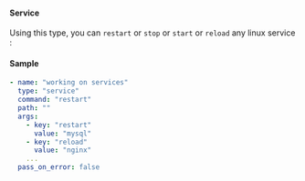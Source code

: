 #### Service

Using this type, you can `restart` or `stop` or `start` or `reload` any linux service :

#### Sample

```yaml
- name: "working on services"
  type: "service"
  command: "restart"
  path: ""
  args:
    - key: "restart"
      value: "mysql"
    - key: "reload"
      value: "nginx"
    ...
  pass_on_error: false
```
